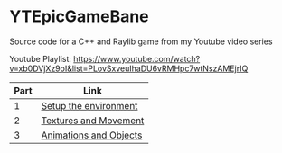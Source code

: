 # YTEpicGameBane
Source code for a C++ and Raylib game from my Youtube video series

Youtube Playlist:
https://www.youtube.com/watch?v=xb0DVjXz9oI&list=PLovSxveuIhaDU6vRMHpc7wtNszAMEjrIQ

| Part | Link |
| --- | --- |
| 1 | [Setup the environment](https://github.com/Haj4li/RaylibVsCodeCpp) |
| 2 | [Textures and Movement](https://github.com/Haj4li/YTEpicGameBane/tree/main/Part2LoadBane) |
| 3 | [Animations and Objects](https://github.com/Haj4li/YTEpicGameBane/tree/main/Part3Animations) |
